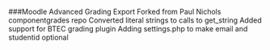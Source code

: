 ###Moodle Advanced Grading Export 
Forked from Paul Nichols componentgrades repo
Converted literal strings to calls to get_string
Added support for BTEC grading plugin
Adding settings.php to make email and studentid optional